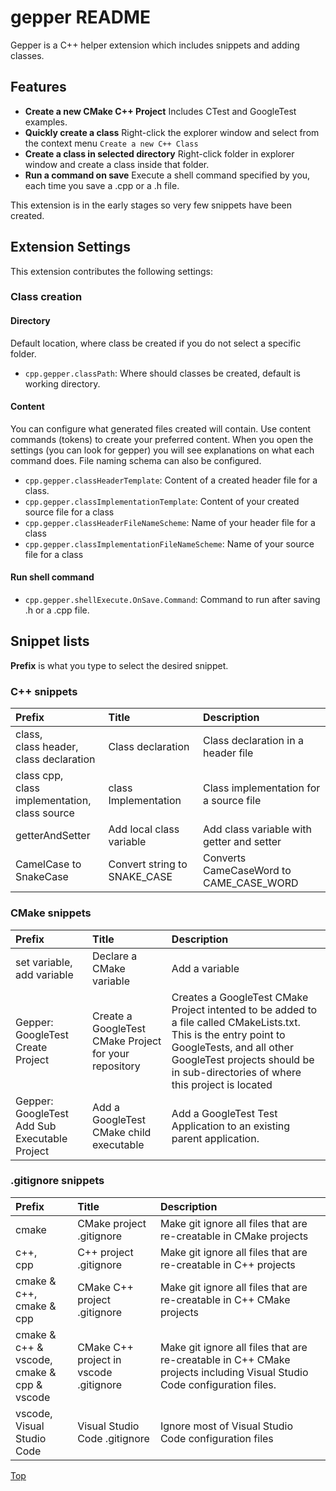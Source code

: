 # gepper README

Gepper is a C++ helper extension which includes snippets and adding classes.

## Features
 - **Create a new CMake C++ Project** Includes CTest and GoogleTest examples.
 - **Quickly create a class** Right-click the explorer window and select from the context menu `Create a new C++ Class`
 - **Create a class in selected directory** Right-click folder in explorer window and create a class inside that folder.
 - **Run a command on save** Execute a shell command specified by you, each time you save a .cpp or a .h file.

This extension is in the early stages so very few snippets have been created.


## Extension Settings

This extension contributes the following settings:

### Class creation

#### Directory
Default location, where class be created if you do not select a specific folder.
* `cpp.gepper.classPath`: Where should classes be created, default is working directory.

#### Content

You can configure what generated files created will contain.  Use content commands (tokens) to create your preferred content. When you open the settings (you can look for gepper) you will see explanations on what each command does.  File naming schema can also be configured.

* `cpp.gepper.classHeaderTemplate`: Content of a created header file for a class.
* `cpp.gepper.classImplementationTemplate`: Content of your created source file for a class
* `cpp.gepper.classHeaderFileNameScheme`: Name of your header file  for a class
* `cpp.gepper.classImplementationFileNameScheme`: Name of your source  file for a class

#### Run shell command

* `cpp.gepper.shellExecute.OnSave.Command`: Command to run after saving .h or a .cpp file.

## Snippet lists

**Prefix** is what you type to select the desired snippet.

### C++ snippets

| Prefix  | Title | Description |
|:--------|:------|:------------|
| class,<br>class header,<br>class declaration | Class declaration | Class declaration in a header file |
| class cpp,<br>class implementation,<br>class source | class Implementation | Class implementation for a source file |
| getterAndSetter | Add local class variable | Add class variable with getter and setter |
| CamelCase to SnakeCase | Convert string to SNAKE_CASE | Converts CameCaseWord to CAME_CASE_WORD |

### CMake snippets

| Prefix | Title | Description |
|:-------|:------|:------------|
| set variable,<br>add variable | Declare a CMake variable | Add a variable |
| Gepper: GoogleTest Create Project | Create a GoogleTest CMake Project for your repository | Creates a GoogleTest CMake Project intented to be added to a file called CMakeLists.txt.  This is the entry point to GoogleTests, and all other GoogleTest projects should be in sub-directories of where this project is located |
| Gepper: GoogleTest Add Sub Executable Project | Add a GoogleTest CMake child executable | Add a GoogleTest Test Application to an existing parent application. |

### .gitignore snippets

| Prefix| Title | Description |
|:------|:------|:------------|
| cmake | CMake project  .gitignore | Make git ignore all files that are re-creatable in CMake projects |
| c++,<br>cpp | C++ project .gitignore | Make git ignore all files that are re-creatable in C++ projects |
| cmake & c++,<br>cmake & cpp | CMake C++ project .gitignore | Make git ignore all files that are re-creatable in C++ CMake projects |
| cmake & c++ & vscode,<br>cmake & cpp & vscode | CMake C++ project in vscode .gitignore | Make git ignore all files that are re-creatable in C++ CMake projects including Visual Studio Code configuration files. |
| vscode,<br>Visual Studio Code | Visual Studio Code .gitignore | Ignore most of Visual Studio Code configuration files |


[Top](#gepper-readme)